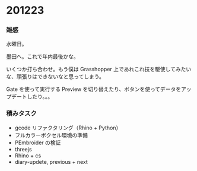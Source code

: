 # 201223  

### 雑感  

水曜日。  

墨田へ。これで年内最後かな。  

いくつか打ち合わせ。もう僕は Grasshopper 上であれこれ技を駆使してみたいな、頑張りはできないなと思ってしまう。  

Gate を使って実行する Preview を切り替えたり、ボタンを使ってデータをアップデートしたり。。。  

### 積みタスク  

- gcode リファクタリング（Rhino + Python）  
- フルカラーボクセル環境の準備  
- PEmbroider の検証  
- threejs  
- Rhino + cs  
- diary-updete, previous + next  
